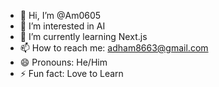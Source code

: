- 👋 Hi, I’m @Am0605
- 👀 I’m interested in AI
- 🌱 I’m currently learning Next.js
- 📫 How to reach me: adham8663@gmail.com
- 😄 Pronouns: He/Him
- ⚡ Fun fact: Love to Learn

<!---
Am0605/Am0605 is a ✨ special ✨ repository because its `README.md` (this file) appears on your GitHub profile.
You can click the Preview link to take a look at your changes.
--->
